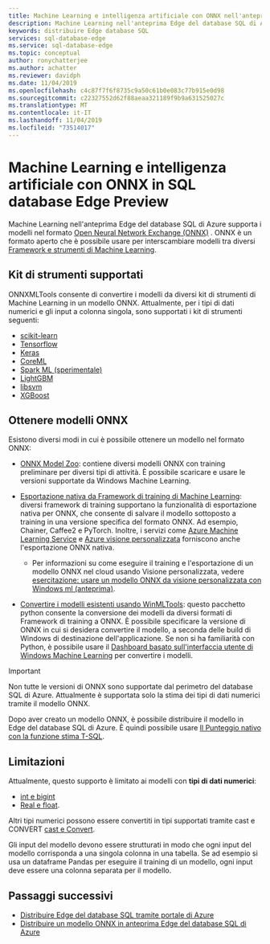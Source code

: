 ```yaml
---
title: Machine Learning e intelligenza artificiale con ONNX nell'anteprima Edge del database SQL di Azure | Microsoft Docs
description: Machine Learning nell'anteprima Edge del database SQL di Azure supporta i modelli nel formato Open Neural Network Exchange (ONNX). ONNX è un formato aperto che è possibile usare per interscambiare modelli tra diversi Framework e strumenti di machine learning.
keywords: distribuire Edge database SQL
services: sql-database-edge
ms.service: sql-database-edge
ms.topic: conceptual
author: ronychatterjee
ms.author: achatter
ms.reviewer: davidph
ms.date: 11/04/2019
ms.openlocfilehash: c4c87f7f6f8735c9a50c61b0e083c77b915e0d98
ms.sourcegitcommit: c22327552d62f88aeaa321189f9b9a631525027c
ms.translationtype: MT
ms.contentlocale: it-IT
ms.lasthandoff: 11/04/2019
ms.locfileid: "73514017"
---
```

# <a name="machine-learning-and-ai-with-onnx-in-sql-database-edge-preview"></a>Machine Learning e intelligenza artificiale con ONNX in SQL database Edge Preview

Machine Learning nell'anteprima Edge del database SQL di Azure supporta i modelli nel formato [Open Neural Network Exchange (ONNX)](https://onnx.ai/) . ONNX è un formato aperto che è possibile usare per interscambiare modelli tra diversi [Framework e strumenti di Machine Learning](https://onnx.ai/supported-tools).

## <a name="supported-tool-kits"></a>Kit di strumenti supportati

ONNXMLTools consente di convertire i modelli da diversi kit di strumenti di Machine Learning in un modello ONNX. Attualmente, per i tipi di dati numerici e gli input a colonna singola, sono supportati i kit di strumenti seguenti:

* [scikit-learn](https://github.com/onnx/sklearn-onnx)
* [Tensorflow](https://github.com/onnx/tensorflow-onnx)
* [Keras](https://github.com/onnx/keras-onnx)
* [CoreML](https://github.com/onnx/onnxmltools)
* [Spark ML (sperimentale)](https://github.com/onnx/onnxmltools/tree/master/onnxmltools/convert/sparkml)
* [LightGBM](https://github.com/onnx/onnxmltools)
* [libsvm](https://github.com/onnx/onnxmltools)
* [XGBoost](https://github.com/onnx/onnxmltools)

## <a name="get-onnx-models"></a>Ottenere modelli ONNX

Esistono diversi modi in cui è possibile ottenere un modello nel formato ONNX:

- [ONNX Model Zoo](https://github.com/onnx/models): contiene diversi modelli ONNX con training preliminare per diversi tipi di attività. È possibile scaricare e usare le versioni supportate da Windows Machine Learning.

- [Esportazione nativa da Framework di training di Machine Learning](https://onnx.ai/supported-tools): diversi framework di training supportano la funzionalità di esportazione nativa per ONNX, che consente di salvare il modello sottoposto a training in una versione specifica del formato ONNX. Ad esempio, Chainer, Caffee2 e PyTorch. Inoltre, i servizi come [Azure Machine Learning Service](https://azure.microsoft.com/services/machine-learning-service/) e [Azure visione personalizzata](https://docs.microsoft.com/azure/cognitive-services/custom-vision-service/getting-started-build-a-classifier) forniscono anche l'esportazione ONNX nativa.

  - Per informazioni su come eseguire il training e l'esportazione di un modello ONNX nel cloud usando Visione personalizzata, vedere [esercitazione: usare un modello ONNX da visione personalizzata con Windows ml (anteprima)](https://docs.microsoft.com/azure/cognitive-services/custom-vision-service/custom-vision-onnx-windows-ml).

- [Convertire i modelli esistenti usando WinMLTools](https://docs.microsoft.com/windows/ai/windows-ml/convert-model-winmltools): questo pacchetto python consente la conversione dei modelli da diversi formati di Framework di training a ONNX. È possibile specificare la versione di ONNX in cui si desidera convertire il modello, a seconda delle build di Windows di destinazione dell'applicazione. Se non si ha familiarità con Python, è possibile usare il [Dashboard basato sull'interfaccia utente di Windows Machine Learning](https://github.com/Microsoft/Windows-Machine-Learning/tree/master/Tools/WinMLDashboard) per convertire i modelli.

> [!IMPORTANT]
> Non tutte le versioni di ONNX sono supportate dal perimetro del database SQL di Azure. Attualmente è supportata solo la stima dei tipi di dati numerici tramite il modello ONNX.

Dopo aver creato un modello ONNX, è possibile distribuire il modello in Edge del database SQL di Azure. È quindi possibile usare [Il Punteggio nativo con la funzione stima T-SQL](/sql/advanced-analytics/sql-native-scoring/).

## <a name="limitations"></a>Limitazioni

Attualmente, questo supporto è limitato ai modelli con **tipi di dati numerici**:

- [int e bigint](https://docs.microsoft.com/sql/t-sql/data-types/int-bigint-smallint-and-tinyint-transact-sql5)
- [Real e float](https://docs.microsoft.com/sql/t-sql/data-types/float-and-real-transact-sql).
  
Altri tipi numerici possono essere convertiti in tipi supportati tramite cast e CONVERT [cast e Convert](https://docs.microsoft.com/sql/t-sql/functions/cast-and-convert-transact-sql).

Gli input del modello devono essere strutturati in modo che ogni input del modello corrisponda a una singola colonna in una tabella. Se ad esempio si usa un dataframe Pandas per eseguire il training di un modello, ogni input deve essere una colonna separata per il modello.

## <a name="next-steps"></a>Passaggi successivi

- [Distribuire Edge del database SQL tramite portale di Azure](deploy-portal.md)
- [Distribuire un modello ONNX in anteprima Edge del database SQL di Azure](deploy-onnx.md)